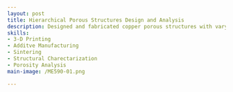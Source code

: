 ```yaml
---
layout: post
title: Hierarchical Porous Structures Design and Analysis
description: Designed and fabricated copper porous structures with varying channel diameters. Conducted Microscopic Study using an Electronic Microscope to measure shrinkage percentages across green, pre-sintered, and sintered stages. Performed structure analysis of non-uniform porous copper structures using DragonFly software, extracting descriptors such as pore size, V/SA ratio, and volume. Validated software results through manual calculations and MATLAB, integrating experimental and computational methods for comprehensive structural characterization.
skills: 
- 3-D Printing
- Additve Manufacturing
- Sintering
- Structural Charectarization
- Porosity Analysis
main-image: /ME590-01.png

---
```

